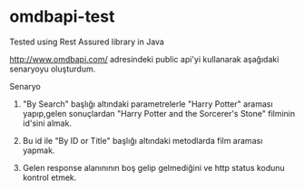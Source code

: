 # omdbapi-test
Tested using Rest Assured library in Java

http://www.omdbapi.com/ adresindeki public api'yi kullanarak aşağıdaki senaryoyu oluşturdum.

Senaryo

1. "By Search" başlığı altındaki parametrelerle "Harry Potter" araması yapıp,gelen sonuçlardan "Harry Potter and the Sorcerer's Stone" filminin id'sini almak.

2. Bu id ile "By ID or Title" başlığı altındaki metodlarda film araması yapmak.

3. Gelen response alanınının boş gelip gelmediğini ve http status kodunu kontrol etmek.
